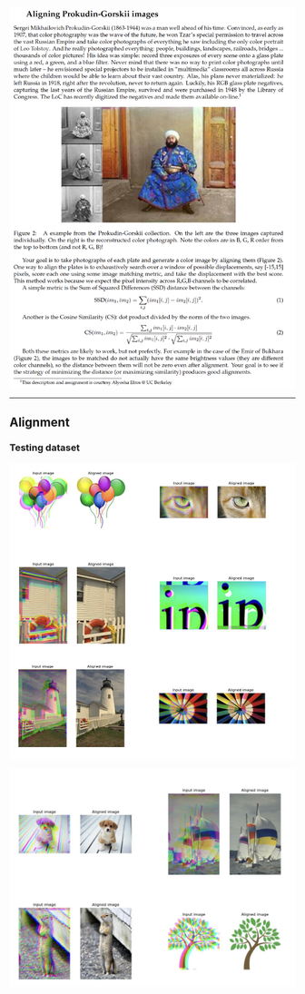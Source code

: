 ![Question](https://github.com/ykamoji/aligning-rgb-images/blob/main/img_refs/question.png?raw=true)

<hr/>

## Alignment

### Testing dataset

![Toy Alignment 1](https://github.com/ykamoji/aligning-rgb-images/blob/main/img_refs/toy_allign_1.png?raw=true)

![Toy Alignment 2](https://github.com/ykamoji/aligning-rgb-images/blob/main/img_refs/toy_allign_2.png?raw=true)